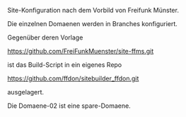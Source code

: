 Site-Konfiguration nach dem Vorbild von Freifunk Münster.

Die einzelnen Domaenen werden in Branches konfiguriert.

Gegenüber deren Vorlage

   https://github.com/FreiFunkMuenster/site-ffms.git

ist das Build-Script in ein eigenes Repo

   https://github.com/ffdon/sitebuilder_ffdon.git

ausgelagert.


Die Domaene-02 ist eine spare-Domaene.
